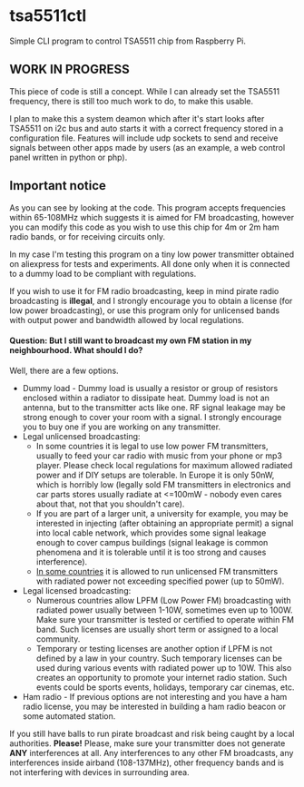 # tsa5511ctl
Simple CLI program to control TSA5511 chip from Raspberry Pi.

## WORK IN PROGRESS
This piece of code is still a concept. While I can already set the TSA5511 frequency, there is still too much work to do, to make this usable.

I plan to make this a system deamon which after it's start looks after TSA5511 on i2c bus and auto starts it with a correct frequency stored in a configuration file. Features will include udp sockets to send and receive signals between other apps made by users (as an example, a web control panel written in python or php).

## Important notice
As you can see by looking at the code. This program accepts frequencies within 65-108MHz which suggests it is aimed for FM broadcasting, however you can modify this code as you wish to use this chip for 4m or 2m ham radio bands, or for receiving circuits only.

In my case I'm testing this program on a tiny low power transmitter obtained on aliexpress for tests and experiments. All done only when it is connected to a dummy load to be compliant with regulations.

If you wish to use it for FM radio broadcasting, keep in mind pirate radio broadcasting is **illegal**, and I strongly encourage you to obtain a license (for low power broadcasting), or use this program only for unlicensed bands with output power and bandwidth allowed by local regulations.

#### Question: But I still want to broadcast my own FM station in my neighbourhood. What should I do?
Well, there are a few options.

- Dummy load - Dummy load is usually a resistor or group of resistors enclosed within a radiator to dissipate heat. 
Dummy load is not an antenna, but to the transmitter acts like one. RF signal leakage may be strong enough to cover your room with a signal.
I strongly encourage you to buy one if you are working on any transmitter.
- Legal unlicensed broadcasting:
  - In some countries it is legal to use low power FM transmitters, usually to feed your car radio with music from your phone or mp3 player.
  Please check local regulations for maximum allowed radiated power and if DIY setups are tolerable.
  In Europe it is only 50nW, which is horribly low (legally sold FM transmitters in electronics and car parts stores usually radiate at <=100mW - nobody even cares about that, not that you shouldn't care).
  - If you are part of a larger unit, a university for example, you may be interested in injecting (after obtaining an appropriate permit) a signal into local cable network, which provides some signal leakage enough to cover campus buildings (signal leakage is common phenomena and it is tolerable until it is too strong and causes interference).
  - [In some countries](https://recnet.com/unlicensed) it is allowed to run unlicensed FM transmitters with radiated power not exceeding specified power (up to 50mW).
- Legal licensed broadcasting:
  - Numerous countries allow LPFM (Low Power FM) broadcasting with radiated power usually between 1-10W, sometimes even up to 100W.
  Make sure your transmitter is tested or certified to operate within FM band.
  Such licenses are usually short term or assigned to a local community.
  - Temporary or testing licenses are another option if LPFM is not defined by a law in your country.
  Such temporary licenses can be used during various events with radiated power up to 10W.
  This also creates an opportunity to promote your internet radio station. Such events could be sports events, holidays, temporary car cinemas, etc.
- Ham radio - If previous options are not interesting and you have a ham radio license, you may be interested in building a ham radio beacon or some automated station.

If you still have balls to run pirate broadcast and risk being caught by a local authorities. **Please!** Please, make sure your transmitter does not generate **ANY** interferences at all. Any interferences to any other FM broadcasts, any interferences inside airband (108-137MHz), other frequency bands and is not interfering with devices in surrounding area.
